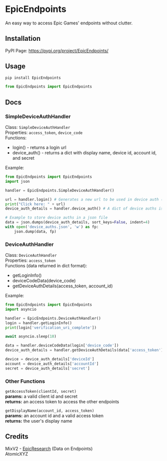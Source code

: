 # EpicEndpoints
An easy way to access Epic Games' endpoints without clutter.

## Installation
PyPI Page: https://pypi.org/project/EpicEndpoints/

## Usage
```bash
pip install EpicEndpoints
``` 
```python
from EpicEndpoints import EpicEndpoints
```

## Docs

### SimpleDeviceAuthHandler
Class: `SimpleDeviceAuthHandler` <br>
Properties: `access_token`, `device_code`<br>
Functions:<br>
- login() - returns a login url
- device_auth() - returns a dict with display name, device id, account id, and secret

Example:
```python
from EpicEndpoints import EpicEndpoints
import json

handler = EpicEndpoints.SimpleDeviceAuthHandler()

url = handler.login() # Generates a new url to be used in device auth (this MUST be created before using device_auth())
print("Click here: " + url) 
device_auth_details = handler.device_auth() # A dict of device auths is created automatically when the user clicks "confirm"

# Example to store device auths in a json file
data = json.dumps(device_auth_details, sort_keys=False, indent=4)
with open('device_auths.json', 'w') as fp:
    json.dump(data, fp)
```

### DeviceAuthHandler
Class: `DeviceAuthHandler` <br>
Properties: `access_token`<br>
Functions (data returned in dict format):<br>
- getLoginInfo()<br>
- deviceCodeData(device_code)<br>
- getDeviceAuthDetails(access_token, account_id)<br>

Example:
```python
from EpicEndpoints import EpicEndpoints
import asyncio

handler = EpicEndpoints.DeviceAuthHandler()
login = handler.getLoginInfo()
print(login['verification_uri_complete'])

await asyncio.sleep(10)

data = handler.deviceCodeData(login['device_code'])
device_auth_details = handler.getDeviceAuthDetails(data['access_token'],data['account_id'])

device = device_auth_details['deviceId']
account = device_auth_details['accountId']
secret = device_auth_details['secret']
```

### Other Functions <br>
`getAccessToken(clientId, secret)`<br>
**params:** a valid client id and secret<br>
**returns:** an access token to access the other endpoints<br>

`getDisplayName(account_id, access_token)`<br>
**params:** an account id and a valid access token<br>
**returns:** the user's display name<br>

## Credits
MixV2 - [EpicResearch](https://github.com/MixV2/EpicResearch) (Data on Endpoints)<br>
AtomicXYZ <br>

